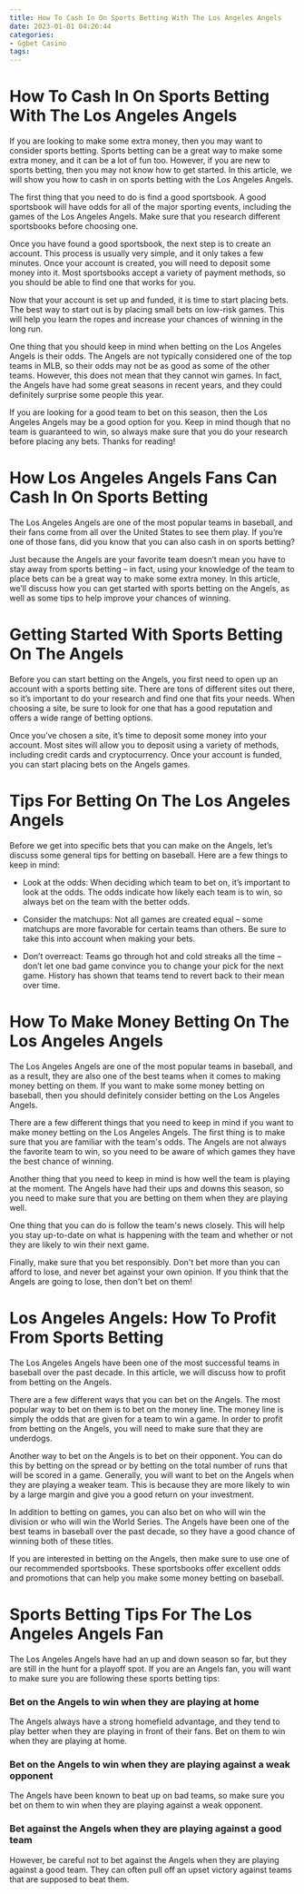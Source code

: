 ```yaml
---
title: How To Cash In On Sports Betting With The Los Angeles Angels
date: 2023-01-01 04:26:44
categories:
- Ggbet Casino
tags:
---
```



#  How To Cash In On Sports Betting With The Los Angeles Angels

If you are looking to make some extra money, then you may want to consider sports betting. Sports betting can be a great way to make some extra money, and it can be a lot of fun too. However, if you are new to sports betting, then you may not know how to get started. In this article, we will show you how to cash in on sports betting with the Los Angeles Angels.

The first thing that you need to do is find a good sportsbook. A good sportsbook will have odds for all of the major sporting events, including the games of the Los Angeles Angels. Make sure that you research different sportsbooks before choosing one.

Once you have found a good sportsbook, the next step is to create an account. This process is usually very simple, and it only takes a few minutes. Once your account is created, you will need to deposit some money into it. Most sportsbooks accept a variety of payment methods, so you should be able to find one that works for you.

Now that your account is set up and funded, it is time to start placing bets. The best way to start out is by placing small bets on low-risk games. This will help you learn the ropes and increase your chances of winning in the long run.

One thing that you should keep in mind when betting on the Los Angeles Angels is their odds. The Angels are not typically considered one of the top teams in MLB, so their odds may not be as good as some of the other teams. However, this does not mean that they cannot win games. In fact, the Angels have had some great seasons in recent years, and they could definitely surprise some people this year.

If you are looking for a good team to bet on this season, then the Los Angeles Angels may be a good option for you. Keep in mind though that no team is guaranteed to win, so always make sure that you do your research before placing any bets. Thanks for reading!

#  How Los Angeles Angels Fans Can Cash In On Sports Betting

The Los Angeles Angels are one of the most popular teams in baseball, and their fans come from all over the United States to see them play. If you’re one of those fans, did you know that you can also cash in on sports betting?

Just because the Angels are your favorite team doesn’t mean you have to stay away from sports betting – in fact, using your knowledge of the team to place bets can be a great way to make some extra money. In this article, we’ll discuss how you can get started with sports betting on the Angels, as well as some tips to help improve your chances of winning.

# Getting Started With Sports Betting On The Angels

Before you can start betting on the Angels, you first need to open up an account with a sports betting site. There are tons of different sites out there, so it’s important to do your research and find one that fits your needs. When choosing a site, be sure to look for one that has a good reputation and offers a wide range of betting options.

Once you’ve chosen a site, it’s time to deposit some money into your account. Most sites will allow you to deposit using a variety of methods, including credit cards and cryptocurrency. Once your account is funded, you can start placing bets on the Angels games.

# Tips For Betting On The Los Angeles Angels

Before we get into specific bets that you can make on the Angels, let’s discuss some general tips for betting on baseball. Here are a few things to keep in mind:

- Look at the odds: When deciding which team to bet on, it’s important to look at the odds. The odds indicate how likely each team is to win, so always bet on the team with the better odds.

- Consider the matchups: Not all games are created equal – some matchups are more favorable for certain teams than others. Be sure to take this into account when making your bets.

- Don’t overreact: Teams go through hot and cold streaks all the time – don’t let one bad game convince you to change your pick for the next game. History has shown that teams tend to revert back to their mean over time.

#  How To Make Money Betting On The Los Angeles Angels

The Los Angeles Angels are one of the most popular teams in baseball, and as a result, they are also one of the best teams when it comes to making money betting on them. If you want to make some money betting on baseball, then you should definitely consider betting on the Los Angeles Angels.

There are a few different things that you need to keep in mind if you want to make money betting on the Los Angeles Angels. The first thing is to make sure that you are familiar with the team's odds. The Angels are not always the favorite team to win, so you need to be aware of which games they have the best chance of winning.

Another thing that you need to keep in mind is how well the team is playing at the moment. The Angels have had their ups and downs this season, so you need to make sure that you are betting on them when they are playing well.

One thing that you can do is follow the team's news closely. This will help you stay up-to-date on what is happening with the team and whether or not they are likely to win their next game.

Finally, make sure that you bet responsibly. Don't bet more than you can afford to lose, and never bet against your own opinion. If you think that the Angels are going to lose, then don't bet on them!

#  Los Angeles Angels: How To Profit From Sports Betting

The Los Angeles Angels have been one of the most successful teams in baseball over the past decade. In this article, we will discuss how to profit from betting on the Angels.

There are a few different ways that you can bet on the Angels. The most popular way to bet on them is to bet on the money line. The money line is simply the odds that are given for a team to win a game. In order to profit from betting on the Angels, you will need to make sure that they are underdogs.

Another way to bet on the Angels is to bet on their opponent. You can do this by betting on the spread or by betting on the total number of runs that will be scored in a game. Generally, you will want to bet on the Angels when they are playing a weaker team. This is because they are more likely to win by a large margin and give you a good return on your investment.

In addition to betting on games, you can also bet on who will win the division or who will win the World Series. The Angels have been one of the best teams in baseball over the past decade, so they have a good chance of winning both of these titles.

If you are interested in betting on the Angels, then make sure to use one of our recommended sportsbooks. These sportsbooks offer excellent odds and promotions that can help you make some money betting on baseball.

#  Sports Betting Tips For The Los Angeles Angels Fan

The Los Angeles Angels have had an up and down season so far, but they are still in the hunt for a playoff spot. If you are an Angels fan, you will want to make sure you are following these sports betting tips:

### Bet on the Angels to win when they are playing at home

The Angels always have a strong homefield advantage, and they tend to play better when they are playing in front of their fans. Bet on them to win when they are playing at home.

### Bet on the Angels to win when they are playing against a weak opponent

The Angels have been known to beat up on bad teams, so make sure you bet on them to win when they are playing against a weak opponent.

### Bet against the Angels when they are playing against a good team

However, be careful not to bet against the Angels when they are playing against a good team. They can often pull off an upset victory against teams that are supposed to beat them.